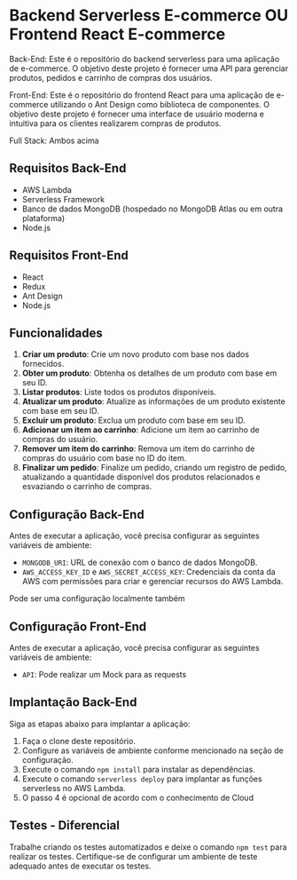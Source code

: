 # Backend Serverless E-commerce OU Frontend React E-commerce

Back-End: Este é o repositório do backend serverless para uma aplicação de e-commerce. O objetivo deste projeto é fornecer uma API para gerenciar produtos, pedidos e carrinho de compras dos usuários.

Front-End: Este é o repositório do frontend React para uma aplicação de e-commerce utilizando o Ant Design como biblioteca de componentes. O objetivo deste projeto é fornecer uma interface de usuário moderna e intuitiva para os clientes realizarem compras de produtos.

Full Stack: Ambos acima

## Requisitos Back-End

- AWS Lambda
- Serverless Framework
- Banco de dados MongoDB (hospedado no MongoDB Atlas ou em outra plataforma)
- Node.js

## Requisitos Front-End
- React
- Redux
- Ant Design
- Node.js

## Funcionalidades

1. **Criar um produto**: Crie um novo produto com base nos dados fornecidos.
2. **Obter um produto**: Obtenha os detalhes de um produto com base em seu ID.
3. **Listar produtos**: Liste todos os produtos disponíveis.
4. **Atualizar um produto**: Atualize as informações de um produto existente com base em seu ID.
5. **Excluir um produto**: Exclua um produto com base em seu ID.
6. **Adicionar um item ao carrinho**: Adicione um item ao carrinho de compras do usuário.
7. **Remover um item do carrinho**: Remova um item do carrinho de compras do usuário com base no ID do item.
8. **Finalizar um pedido**: Finalize um pedido, criando um registro de pedido, atualizando a quantidade disponível dos produtos relacionados e esvaziando o carrinho de compras.

## Configuração Back-End

Antes de executar a aplicação, você precisa configurar as seguintes variáveis de ambiente:

- `MONGODB_URI`: URL de conexão com o banco de dados MongoDB.
- `AWS_ACCESS_KEY_ID` e `AWS_SECRET_ACCESS_KEY`: Credenciais da conta da AWS com permissões para criar e gerenciar recursos do AWS Lambda.

Pode ser uma configuração localmente também

## Configuração Front-End
Antes de executar a aplicação, você precisa configurar as seguintes variáveis de ambiente:
- `API`: Pode realizar um Mock para as requests

## Implantação Back-End

Siga as etapas abaixo para implantar a aplicação:

1. Faça o clone deste repositório.
2. Configure as variáveis de ambiente conforme mencionado na seção de configuração.
3. Execute o comando `npm install` para instalar as dependências.
4. Execute o comando `serverless deploy` para implantar as funções serverless no AWS Lambda.
5. O passo 4 é opcional de acordo com o conhecimento de Cloud

## Testes - Diferencial

Trabalhe criando os testes automatizados e deixe o comando `npm test` para realizar os testes. Certifique-se de configurar um ambiente de teste adequado antes de executar os testes.

